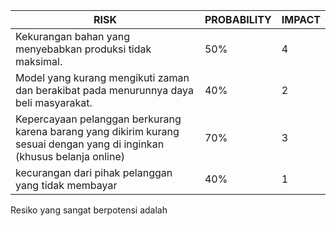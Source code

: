 | RISK                                                                                                                     | PROBABILITY | IMPACT |
|--------------------------------------------------------------------------------------------------------------------------|-------------|--------|
| Kekurangan bahan yang menyebabkan produksi tidak maksimal.                                                               | 50%         | 4      |
| Model yang kurang mengikuti zaman dan berakibat pada menurunnya daya beli masyarakat.                                    | 40%         | 2      |
| Kepercayaan pelanggan berkurang karena barang yang dikirim kurang sesuai dengan yang di inginkan (khusus belanja online) | 70%         | 3      |
| kecurangan dari pihak pelanggan yang tidak membayar                                                                      | 40%         | 1      |

Resiko yang sangat berpotensi adalah
